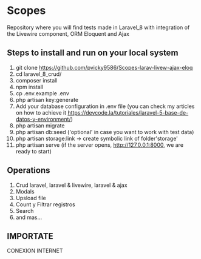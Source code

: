 # Scopes 
Repository where you will find tests made in Laravel_8 with integration of the Livewire component, ORM Eloquent and Ajax

## Steps to install and run on your local system
1. git clone https://github.com/pvicky9586/Scopes-larav-livew-ajax-eloq
2. cd laravel_8_crud/
3. composer install
4. npm install
5. cp .env.example .env
6. php artisan key:generate
7. Add your database configuration in .env file (you can check my articles on how to achieve it https://devcode.la/tutoriales/laravel-5-base-de-datos-y-environment/)
8. php artisan migrate 
9. php artisan db:seed ('optional' in case you want to work with test data)
10. php artisan storage:link -> create symbolic link of folder'storage' 
11. php artisan serve (if the server opens, http://127.0.0.1:8000, we are ready to start)

## Operations
1. Crud laravel, laravel & livewire, laravel & ajax
2. Modals
3. Upsload file
4. Count  y Filtrar registros
5. Search
6. and mas...

## IMPORTATE
CONEXION INTERNET

